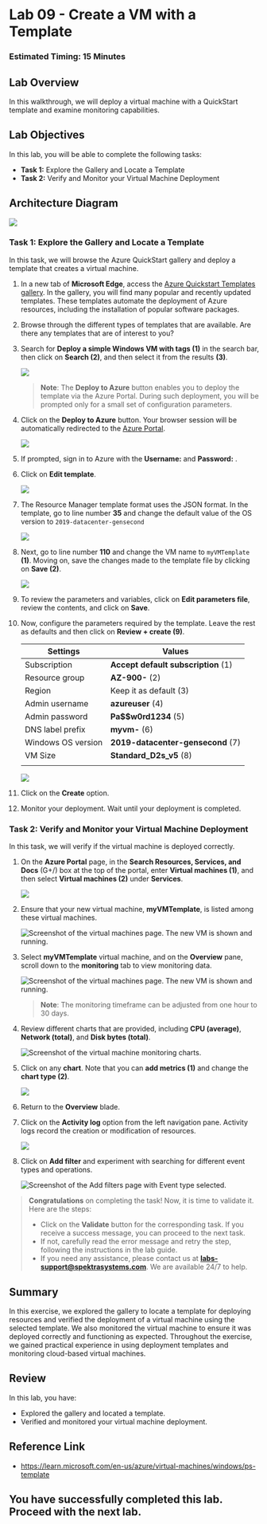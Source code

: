 # Lab 09 - Create a VM with a Template

### Estimated Timing: 15 Minutes

## Lab Overview

In this walkthrough, we will deploy a virtual machine with a QuickStart template and examine monitoring capabilities.

## Lab Objectives

In this lab, you will be able to complete the following tasks:

+ **Task 1:** Explore the Gallery and Locate a Template
+ **Task 2:** Verify and Monitor your Virtual Machine Deployment

## Architecture Diagram

![](../images/az900lab09.PNG) 

### Task 1: Explore the Gallery and Locate a Template

In this task, we will browse the Azure QuickStart gallery and deploy a template that creates a virtual machine.

1. In a new tab of **Microsoft Edge**, access the [Azure Quickstart Templates gallery](https://azure.microsoft.com/resources/templates?azure-portal=true). In the gallery, you will find many popular and recently updated templates. These templates automate the deployment of Azure resources, including the installation of popular software packages.

1. Browse through the different types of templates that are available. Are there any templates that are of interest to you?

1. Search for **Deploy a simple Windows VM with tags (1)** in the search bar, then click on **Search (2)**, and then select it from the results **(3)**.

    ![](./images/az-900-87.png)

    >**Note**: The **Deploy to Azure** button enables you to deploy the template via the Azure Portal. During such deployment, you will be prompted only for a small set of configuration parameters. 

1. Click on the **Deploy to Azure** button. Your browser session will be automatically redirected to the [Azure Portal](http://portal.azure.com/).

    ![](../images/l9.5.png)

1. If prompted, sign in to Azure with the **Username:** <inject key="AzureAdUserEmail"></inject> and **Password:** <inject key="AzureAdUserPassword"></inject>.

1. Click on **Edit template**. 

    ![](./images/az-900-88.png)

1. The Resource Manager template format uses the JSON format. In the template, go to line number **35** and change the default value of the OS version to `2019-datacenter-gensecond`

   ![](../images/l9os.png)
   
1. Next, go to line number **110** and change the VM name to `myVMTemplate` **(1)**. Moving on, save the changes made to the template file by clicking on **Save (2)**.

   ![](./images/az-900-89.png)

3. To review the parameters and variables, click on **Edit parameters file**, review the contents, and click on **Save**.
  
1. Now, configure the parameters required by the template. Leave the rest as defaults and then click on **Review + create (9)**.

    | Settings| Values|
    |----|----|
    | Subscription | **Accept default subscription** (1)|
    | Resource group | **AZ-900-<inject key="DeploymentID" enableCopy="false"/>** (2) |
    | Region | Keep it as default (3) |
    | Admin username | **azureuser** (4) |
    | Admin password | **Pa$$w0rd1234** (5) |
    | DNS label prefix | **myvm-<inject key="DeploymentID" enableCopy="false"/>** (6) |
    | Windows OS version | **2019-datacenter-gensecond** (7)|
    | VM Size | **Standard_D2s_v5** (8)|
    |||
   
    ![](./images/az-900-90.png)

1. Click on the **Create** option.

1. Monitor your deployment. Wait until your deployment is completed.

### Task 2: Verify and Monitor your Virtual Machine Deployment

In this task, we will verify if the virtual machine is deployed correctly. 

1. On the **Azure Portal** page, in the **Search Resources, Services, and Docs** (G+/) box at the top of the portal, enter **Virtual machines (1)**, and then select **Virtual machines (2)** under **Services**.

   ![](../images/lab1-image1.png) 

1. Ensure that your new virtual machine, **myVMTemplate**, is listed among these virtual machines.

    ![Screenshot of the virtual machines page. The new VM is shown and running.](./images/az-900-91.png)

1. Select **myVMTemplate** virtual machine, and on the **Overview** pane, scroll down to the **monitoring** tab to view monitoring data.

    ![Screenshot of the virtual machines page. The new VM is shown and running.](../images/myvmtemplate1.png)

    >**Note**: The monitoring timeframe can be adjusted from one hour to 30 days.

1. Review different charts that are provided, including **CPU (average)**, **Network (total)**, and **Disk bytes (total)**. 

    ![Screenshot of the virtual machine monitoring charts.](../images/0903.png)

1. Click on any **chart**. Note that you can **add metrics (1)** and change the **chart type (2)**.

    ![](./images/az-900-92.png)

1. Return to the **Overview** blade.

1. Click on the **Activity log** option from the left navigation pane. Activity logs record the creation or modification of resources. 

    ![](./images/az-900-93.png)

1. Click on **Add filter** and experiment with searching for different event types and operations. 

   ![Screenshot of the Add filters page with Event type selected.](./images/az-900-94.png)

> **Congratulations** on completing the task! Now, it is time to validate it. Here are the steps:
> - Click on the **Validate** button for the corresponding task. If you receive a success message, you can proceed to the next task. 
> - If not, carefully read the error message and retry the step, following the instructions in the lab guide.
> - If you need any assistance, please contact us at **labs-support@spektrasystems.com**. We are available 24/7 to help.

<validation step="acb8db6a-300c-4a38-a149-41c7ba96055c" />

## Summary
In this exercise, we explored the gallery to locate a template for deploying resources and verified the deployment of a virtual machine using the selected template. We also monitored the virtual machine to ensure it was deployed correctly and functioning as expected. Throughout the exercise, we gained practical experience in using deployment templates and monitoring cloud-based virtual machines.
    
## Review
In this lab, you have:
- Explored the gallery and located a template.
- Verified and monitored your virtual machine deployment.

## Reference Link

- https://learn.microsoft.com/en-us/azure/virtual-machines/windows/ps-template  

## You have successfully completed this lab. Proceed with the next lab.
